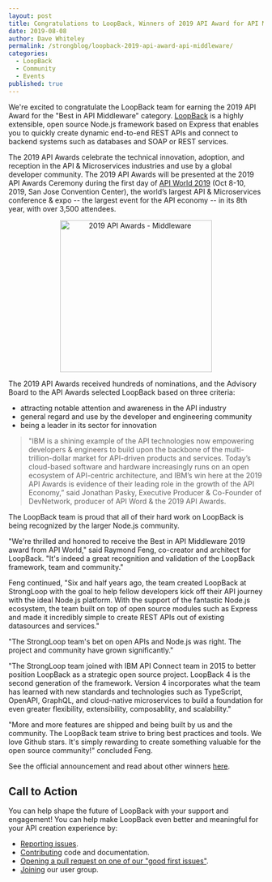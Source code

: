 ```yaml
---
layout: post
title: Congratulations to LoopBack, Winners of 2019 API Award for API Middleware
date: 2019-08-08
author: Dave Whiteley
permalink: /strongblog/loopback-2019-api-award-api-middleware/
categories:
  - LoopBack
  - Community
  - Events
published: true
---
```


We're excited to congratulate the LoopBack team for earning the 2019 API Award for the "Best in API Middleware" category. [LoopBack](https://loopback.io/) is a highly extensible, open source Node.js framework based on Express that enables you to quickly create dynamic end-to-end REST APIs and connect to backend systems such as databases and SOAP or REST services.

The 2019 API Awards celebrate the technical innovation, adoption, and reception in the API & Microservices industries and use by a global developer community. The 2019 API Awards will be presented at the 2019 API Awards Ceremony during the first day of [API World 2019](https://apiworld.co/) (Oct 8-10, 2019, San Jose Convention Center), the world’s largest API & Microservices conference & expo -- the largest event for the API economy -- in its 8th year, with over 3,500 attendees.
<!--more-->
<p align="center"> 
<img src="https://strongloop.com/blog-assets/2019/08/API-Middleware.jpg" alt="2019 API Awards - Middleware" style="width: 300px"/>
</p>

The 2019 API Awards received hundreds of nominations, and the Advisory Board to the API Awards selected LoopBack based on three criteria: 

* attracting notable attention and awareness in the API industry
* general regard and use by the developer and engineering community
* being a leader in its sector for innovation

> "IBM is a shining example of the API technologies now empowering developers & engineers to build upon the backbone of the multi-trillion-dollar market for API-driven products and services. Today’s cloud-based software and hardware increasingly runs on an open ecosystem of API-centric architecture, and IBM’s win here at the 2019 API Awards is evidence of their leading role in the growth of the API Economy,” said Jonathan Pasky, Executive Producer & Co-Founder of DevNetwork, producer of API Word & the 2019 API Awards.

The LoopBack team is proud that all of their hard work on LoopBack is being recognized by the larger Node.js community.

"We're thrilled and honored to receive the Best in API Middleware 2019 award from API World," said Raymond Feng, co-creator and architect for LoopBack. "It's indeed a great recognition and validation of the LoopBack framework, team and community."

Feng continued, "Six and half years ago, the team created LoopBack at StrongLoop with the goal to help fellow developers kick off their API journey with the ideal Node.js platform. With the support of the fantastic Node.js ecosystem, the team built on top of open source modules such as Express and made it incredibly simple to create REST APIs out of existing datasources and services."

"The StrongLoop team's bet on open APIs and Node.js was right. The project and community have grown significantly."

"The StrongLoop team joined with IBM API Connect team in 2015 to better position LoopBack as a strategic open source project. LoopBack 4 is the second generation of the framework. Version 4 incorporates what the team has learned with new standards and technologies such as TypeScript, OpenAPI, GraphQL, and cloud-native microservices to build a foundation for even greater flexibility, extensibility, composablity, and scalability."
 
"More and more features are shipped and being built by us and the community. The LoopBack team strive to bring best practices and tools. We love Github stars. It's simply rewarding to create something valuable for the open source community!" concluded Feng.

See the official announcement and read about other winners [here](https://apiworld.co/2019-api-award-winners-announced/).

## Call to Action

You can help shape the future of LoopBack with your support and engagement! You can help make LoopBack even better and meaningful for your API creation experience by:

- [Reporting issues](https://github.com/strongloop/loopback-next/issues).
- [Contributing](https://github.com/strongloop/loopback-next/blob/master/docs/CONTRIBUTING.md)
  code and documentation.
- [Opening a pull request on one of our "good first issues"](https://github.com/strongloop/loopback-next/labels/good%20first%20issue).
- [Joining](https://github.com/strongloop/loopback-next/issues/110) our user group.
